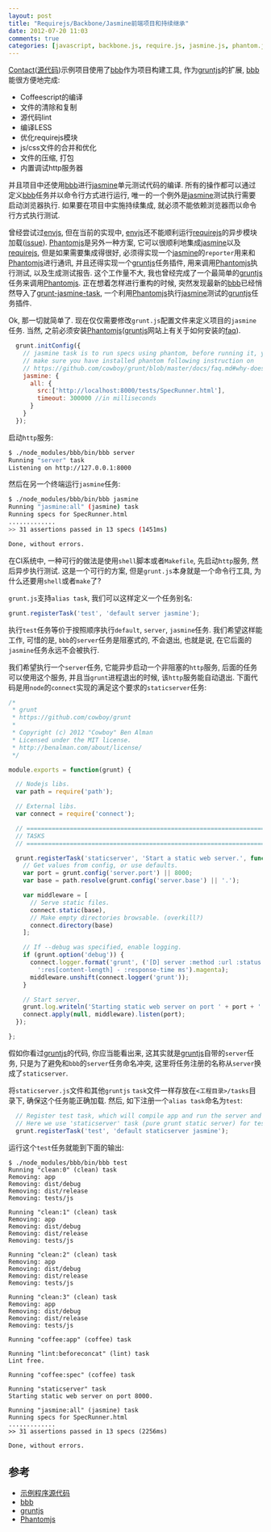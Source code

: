 ```yaml
---
layout: post
title: "Requirejs/Backbone/Jasmine前端项目和持续继承"
date: 2012-07-20 11:03
comments: true
categories: [javascript, backbone.js, require.js, jasmine.js, phantom.js, coffeescript, bbb, grunt.js]
---
```


[bbb]: https://github.com/backbone-boilerplate/grunt-bbb "Backbone Boilerplate framework tool."
[gruntjs]: https://github.com/cowboy/grunt "task-based command line build tool for JavaScript projects"
[jasmine]: http://pivotal.github.com/jasmine/
[sinon]: http://sinonjs.org/ "sinon.js"
[Phantomjs]: http://phantomjs.org/
[requirejs]: http://requirejs.org/

[Contact](http://xiaocong.github.com/examples/coffee-bbb-amd-backbone-rest-contacts/dist/release/)([源代码](https://github.com/xiaocong/xiaocong.github.com/tree/master/examples/coffee-bbb-amd-backbone-rest-contacts))示例项目使用了[bbb][]作为项目构建工具,
作为[gruntjs][]的扩展, [bbb][]能很方便地完成:

- Coffeescript的编译
- 文件的清除和复制
- 源代码lint
- 编译LESS
- 优化requirejs模块
- js/css文件的合并和优化
- 文件的压缩, 打包
- 内置调试http服务器

并且项目中还使用[bbb][]进行[jasmine][]单元测试代码的编译. 所有的操作都可以通过定义[bbb][]任务并以命令行方式进行运行, 唯一的一个例外是[jasmine][]测试执行需要启动浏览器执行.
如果要在项目中实施持续集成, 就必须不能依赖浏览器而以命令行方式执行测试.

曾经尝试过[envjs](http://www.envjs.com/), 但在当前的实现中, [envjs](http://www.envjs.com/)还不能顺利运行[requirejs][]的异步模块加载([issue](https://github.com/envjs/env-js/issues/7)).
[Phantomjs][]是另外一种方案, 它可以很顺利地集成[jasmine][]以及[requirejs][], 但是如果需要集成得很好, 必须得实现一个[jasmine][]的`reporter`用来和[Phantomjs][]进行通讯,
并且还得实现一个[gruntjs][]任务插件, 用来调用[Phantomjs][]执行测试, 以及生成测试报告. 这个工作量不大, 我也曾经完成了一个最简单的[gruntjs][]任务来调用[Phantomjs][]. 正在想着怎样进行重构的时候,
突然发现最新的[bbb][]已经悄然导入了[grunt-jasmine-task](https://github.com/creynders/grunt-jasmine-task), 一个利用[Phantomjs][]执行[jasmine][]测试的[gruntjs][]任务插件.

Ok, 那一切就简单了. 现在仅仅需要修改`grunt.js`配置文件来定义项目的`jasmine`任务. 当然, 之前必须安装[Phantomjs][]([gruntjs][]网站上有关于如何安装的[faq](https://github.com/cowboy/grunt/blob/master/docs/faq.md#why-does-grunt-complain-that-phantomjs-isnt-installed)).
``` javascript
  grunt.initConfig({
    // jasmine task is to run specs using phantom, before running it, you must
    // make sure you have installed phantom following instruction on
    // https://github.com/cowboy/grunt/blob/master/docs/faq.md#why-does-grunt-complain-that-phantomjs-isnt-installed
    jasmine: {
      all: {
        src:['http://localhost:8000/tests/SpecRunner.html'],
        timeout: 300000 //in milliseconds
      }
    }
  });

```
启动`http`服务:
``` bash
$ ./node_modules/bbb/bin/bbb server
Running "server" task
Listening on http://127.0.0.1:8000

```
然后在另一个终端运行`jasmine`任务:
``` bash
$ ./node_modules/bbb/bin/bbb jasmine
Running "jasmine:all" (jasmine) task
Running specs for SpecRunner.html
.............
>> 31 assertions passed in 13 specs (1451ms)

Done, without errors.

```

<!--more-->

在CI系统中, 一种可行的做法是使用`shell`脚本或者`Makefile`, 先启动`http`服务, 然后异步执行测试. 这是一个可行的方案, 但是`grunt.js`本身就是一个命令行工具, 为什么还要用`shell`或者`make`了?

`grunt.js`支持`alias task`, 我们可以这样定义一个任务别名:
``` javascript
grunt.registerTask('test', 'default server jasmine');
```
执行`test`任务等价于按照顺序执行`default`, `server`, `jasmine`任务. 我们希望这样能工作, 可惜的是, `bbb`的`server`任务是阻塞式的, 不会退出,
也就是说, 在它后面的`jasmine`任务永远不会被执行.

我们希望执行一个`server`任务, 它能异步启动一个非阻塞的`http`服务, 后面的任务可以使用这个服务, 并且当`grunt`进程退出的时候, 该`http`服务能自动退出.
下面代码是用`node`的`connect`实现的满足这个要求的`staticserver`任务:
``` javascript staticserver.js
/*
 * grunt
 * https://github.com/cowboy/grunt
 *
 * Copyright (c) 2012 "Cowboy" Ben Alman
 * Licensed under the MIT license.
 * http://benalman.com/about/license/
 */

module.exports = function(grunt) {

  // Nodejs libs.
  var path = require('path');

  // External libs.
  var connect = require('connect');

  // ==========================================================================
  // TASKS
  // ==========================================================================

  grunt.registerTask('staticserver', 'Start a static web server.', function() {
    // Get values from config, or use defaults.
    var port = grunt.config('server.port') || 8000;
    var base = path.resolve(grunt.config('server.base') || '.');

    var middleware = [
      // Serve static files.
      connect.static(base),
      // Make empty directories browsable. (overkill?)
      connect.directory(base)
    ];

    // If --debug was specified, enable logging.
    if (grunt.option('debug')) {
      connect.logger.format('grunt', ('[D] server :method :url :status ' +
        ':res[content-length] - :response-time ms').magenta);
      middleware.unshift(connect.logger('grunt'));
    }

    // Start server.
    grunt.log.writeln('Starting static web server on port ' + port + '.');
    connect.apply(null, middleware).listen(port);
  });

};

```
假如你看过[gruntjs][]的代码, 你应当能看出来, 这其实就是[gruntjs][]自带的`server`任务, 只是为了避免和`bbb`的`server`任务命名冲突, 这里将任务注册的名称从`server`换成了`staticserver`.

将`staticserver.js`文件和其他`gruntjs` `task`文件一样存放在`<工程目录>/tasks`目录下, 确保这个任务能正确加载. 然后, 如下注册一个`alias task`命名为`test`:
``` javascript
  // Register test task, which will compile app and run the server and then do test.
  // Here we use 'staticserver' task (pure grunt static server) for testing.
  grunt.registerTask('test', 'default staticserver jasmine');

```
运行这个`test`任务就能到下面的输出:
```
$ ./node_modules/bbb/bin/bbb test
Running "clean:0" (clean) task
Removing: app
Removing: dist/debug
Removing: dist/release
Removing: tests/js

Running "clean:1" (clean) task
Removing: app
Removing: dist/debug
Removing: dist/release
Removing: tests/js

Running "clean:2" (clean) task
Removing: app
Removing: dist/debug
Removing: dist/release
Removing: tests/js

Running "clean:3" (clean) task
Removing: app
Removing: dist/debug
Removing: dist/release
Removing: tests/js

Running "coffee:app" (coffee) task

Running "lint:beforeconcat" (lint) task
Lint free.

Running "coffee:spec" (coffee) task

Running "staticserver" task
Starting static web server on port 8000.

Running "jasmine:all" (jasmine) task
Running specs for SpecRunner.html
.............
>> 31 assertions passed in 13 specs (2256ms)

Done, without errors.

```

## 参考

- [示例程序源代码](https://github.com/xiaocong/xiaocong.github.com/tree/master/examples/coffee-bbb-amd-backbone-rest-contacts)
- [bbb][]
- [gruntjs][]
- [Phantomjs][]

